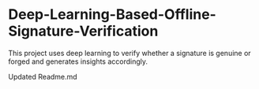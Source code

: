 # Deep-Learning-Based-Offline-Signature-Verification
This project uses deep learning to verify whether a signature is genuine or forged and generates insights accordingly.

Updated Readme.md
